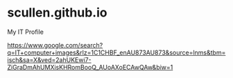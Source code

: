 # scullen.github.io

My IT Profile

https://www.google.com/search?q=IT+computer+images&rlz=1C1CHBF_enAU873AU873&source=lnms&tbm=isch&sa=X&ved=2ahUKEwi7-ZiGraDmAhUMXisKHRomBooQ_AUoAXoECAwQAw&biw=1
